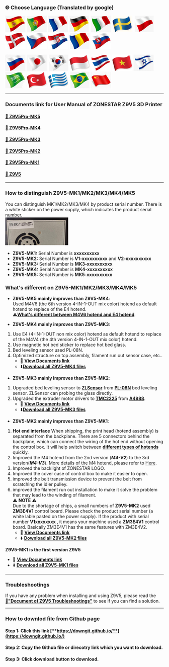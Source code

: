 ### :globe_with_meridians: Choose Language (Translated by google)
[![](../lanpic/ES.png)](https://github-com.translate.goog/ZONESTAR3D/Z9/tree/main/Z9V5?_x_tr_sl=en&_x_tr_tl=es)
[![](../lanpic/PT.png)](https://github-com.translate.goog/ZONESTAR3D/Z9/tree/main/Z9V5?_x_tr_sl=en&_x_tr_tl=pt)
[![](../lanpic/FR.png)](https://github-com.translate.goog/ZONESTAR3D/Z9/tree/main/Z9V5?_x_tr_sl=en&_x_tr_tl=fr)
[![](../lanpic/DE.png)](https://github-com.translate.goog/ZONESTAR3D/Z9/tree/main/Z9V5?_x_tr_sl=en&_x_tr_tl=de)
[![](../lanpic/IT.png)](https://github-com.translate.goog/ZONESTAR3D/Z9/tree/main/Z9V5?_x_tr_sl=en&_x_tr_tl=it)
[![](../lanpic/SW.png)](https://github-com.translate.goog/ZONESTAR3D/Z9/tree/main/Z9V5?_x_tr_sl=en&_x_tr_tl=sv)
[![](../lanpic/PL.png)](https://github-com.translate.goog/ZONESTAR3D/Z9/tree/main/Z9V5?_x_tr_sl=en&_x_tr_tl=pl)
[![](../lanpic/DK.png)](https://github-com.translate.goog/ZONESTAR3D/Z9/tree/main/Z9V5?_x_tr_sl=en&_x_tr_tl=da)
[![](../lanpic/CZ.png)](https://github-com.translate.goog/ZONESTAR3D/Z9/tree/main/Z9V5?_x_tr_sl=en&_x_tr_tl=cs)
[![](../lanpic/HR.png)](https://github-com.translate.goog/ZONESTAR3D/Z9/tree/main/Z9V5?_x_tr_sl=en&_x_tr_tl=hr)
[![](../lanpic/RO.png)](https://github-com.translate.goog/ZONESTAR3D/Z9/tree/main/Z9V5?_x_tr_sl=en&_x_tr_tl=ro)
[![](../lanpic/SK.png)](https://github-com.translate.goog/ZONESTAR3D/Z9/tree/main/Z9V5?_x_tr_sl=en&_x_tr_tl=sk)

[![](../lanpic/RU.png)](https://github-com.translate.goog/ZONESTAR3D/Z9/tree/main/Z9V5?_x_tr_sl=en&_x_tr_tl=ru)
[![](../lanpic/JP.png)](https://github-com.translate.goog/ZONESTAR3D/Z9/tree/main/Z9V5?_x_tr_sl=en&_x_tr_tl=ja)
[![](../lanpic/KR.png)](https://github-com.translate.goog/ZONESTAR3D/Z9/tree/main/Z9V5?_x_tr_sl=en&_x_tr_tl=ko)
[![](../lanpic/ID.png)](https://github-com.translate.goog/ZONESTAR3D/Z9/tree/main/Z9V5?_x_tr_sl=en&_x_tr_tl=id)
[![](../lanpic/TH.png)](https://github-com.translate.goog/ZONESTAR3D/Z9/tree/main/Z9V5?_x_tr_sl=en&_x_tr_tl=th)
[![](../lanpic/VN.png)](https://github-com.translate.goog/ZONESTAR3D/Z9/tree/main/Z9V5?_x_tr_sl=en&_x_tr_tl=vi)
[![](../lanpic/IL.png)](https://github-com.translate.goog/ZONESTAR3D/Z9/tree/main/Z9V5?_x_tr_sl=en&_x_tr_tl=iw)
[![](../lanpic/SA.png)](https://github-com.translate.goog/ZONESTAR3D/Z9/tree/main/Z9V5?_x_tr_sl=en&_x_tr_tl=ar)
[![](../lanpic/TR.png)](https://github-com.translate.goog/ZONESTAR3D/Z9/tree/main/Z9V5?_x_tr_sl=en&_x_tr_tl=tr)
[![](../lanpic/GR.png)](https://github-com.translate.goog/ZONESTAR3D/Z9/tree/main/Z9V5?_x_tr_sl=en&_x_tr_tl=el)
[![](../lanpic/BR.png)](https://github-com.translate.goog/ZONESTAR3D/Z9/tree/main/Z9V5?_x_tr_sl=en&_x_tr_tl=pt)
[![](../lanpic/CN.png)](https://github-com.translate.goog/ZONESTAR3D/Z9/tree/main/Z9V5?_x_tr_sl=en&_x_tr_tl=zh-CN)

-----
### Documents link for User Manual of ZONESTAR Z9V5 3D Printer 
#### [:file_folder: Z9V5Pro-MK5](https://github.com/ZONESTAR3D/Z9/tree/main/Z9V5/Z9V5-MK5)
#### [:file_folder: Z9V5Pro-MK4](https://github.com/ZONESTAR3D/Z9/tree/main/Z9V5/Z9V5-MK4)
#### [:file_folder: Z9V5Pro-MK3](https://github.com/ZONESTAR3D/Z9/tree/main/Z9V5/Z9V5-MK3)
#### [:file_folder: Z9V5Pro-MK2](https://github.com/ZONESTAR3D/Z9/tree/main/Z9V5/Z9V5-MK2)
#### [:file_folder: Z9V5Pro-MK1](https://github.com/ZONESTAR3D/Z9/tree/main/Z9V5/Z9V5-MK1)
#### [:file_folder: Z9V5](https://github.com/ZONESTAR3D/Z9/tree/main/Z9V5/Z9V5-MK1)

-----
### How to distinguish Z9V5-MK1/MK2/MK3/MK4/MK5
You can distinguish MK1/MK2/MK3/MK4 by product serial number. There is a white sticker on the power supply, which indicates the product serial number.  
![](Z9V5_SN.jpg)
- **Z9V5-MK1:** Serial Number is **xxxxxxxxxx**   
- **Z9V5-MK2:** Serial Number is **V1-xxxxxxxxxx** and **V2-xxxxxxxxxx**    
- **Z9V5-MK3:** Serial Number is **MK3-xxxxxxxxxx**  
- **Z9V5-MK4:** Serial Number is **MK4-xxxxxxxxxx**  
- **Z9V5-MK5:** Serial Number is **MK5-xxxxxxxxxx**  

### What's different on Z9V5-MK1/MK2/MK3/MK4/MK5
- **Z9V5-MK5 mainly improves than Z9V5-MK4**:  
Used M4V6 (the 6th version 4-IN-1-OUT mix color) hotend as default hotend to replace of the E4 hotend.   
**:warning:[What's different between M4V6 hotend and E4 hotend](https://github.com/ZONESTAR3D/Upgrade-kit-guide/blob/main/HOTEND/FAQ_M4E4.md#whats-different-between-e4-and-m4-hotend)**.

- **Z9V5-MK4 mainly improves than Z9V5-MK3**:  
1. Use E4 (4-IN-1-OUT non mix color) hotend as default hotend to replace of the M4V4 (the 4th version 4-IN-1-OUT mix color) hotend.
2. Use magnetic hot bed sticker to replace hot bed glass.
3. Bed leveling sensor used PL-08N.
4. Optimized structure on top assembly, filament run out sensor case, etc..    
    - :green_book: [**View Documents link**](https://github.com/ZONESTAR3D/Z9/tree/main/Z9V5/Z9V5-MK4)    
    - :arrow_down:[**Download all Z9V5-MK4 files**](https://downgit.github.io/#/home?url=https:%2F%2Fgithub.com%2FZONESTAR3D%2FZ9%2Ftree%2Fmain%2FZ9V5%2FZ9V5-MK4)  

-  **Z9V5-MK3 mainly improves than Z9V5-MK2**:  
1. Upgraded bed leveling sensor to [**ZLSensor**](https://aliexpress.com/item/1005002865311470.html) from [**PL-08N**](https://www.aliexpress.com/item/2255800409994958.html) bed leveling sensor. ZLSensor can probing the glass directly.  
2. Upgraded the extruder motor drivers to [**TMC2225**](https://aliexpress.com/item/1005003270721219.html) from [**A4988**](https://www.aliexpress.com/item/2255800771058461.html).
    - :green_book: [**View Documents link**](https://github.com/ZONESTAR3D/Z9/tree/main/Z9V5/Z9V5-MK3)
    - :arrow_down:[**Download all Z9V5-MK3 files**](https://downgit.github.io/#/home?url=https:%2F%2Fgithub.com%2FZONESTAR3D%2FZ9%2Ftree%2Fmain%2FZ9V5%2FZ9V5-MK3)   

- **Z9V5-MK2 mainly improves than Z9V5-MK1**:  
1. **Hot end interface** When shipping, the print head (hotend assembly) is separated from the backplane. There are 5 connectors behind the backplane, which can connect the wiring of the hot end without opening the control box. It will help switch between [**different types of hotends**](https://github.com/ZONESTAR3D/Upgrade-kit-guide/tree/main/HOTEND) quickly.    
2. Improved the M4 hotend from the 2nd version (***M4-V2***) to the 3rd version(***M4-V3***). More details of the M4 hotend, please refer to [Here](https://github.com/ZONESTAR3D/Upgrade-kit-guide/tree/main/HOTEND/M4%20%204-IN-1-OUT%20Mixing%20Color%20Hotend).  
3. Improved the backlight of ZONESTAR LOGO.  
4. Improved the cover case of control box to make it easier to open.  
5. improved the belt transmission device to prevent the belt from scratching the idler pulley.  
6. improved the filament run out installation to make it solve the problem that may lead to the winding of filament.    
:warning: **NOTE** :warning:   
Due to the shortage of chips, a small numbers of **Z9V5-MK2** used **ZM3E4V1** control board. Please check the product serial number (a white lable pasted on the power supply). If the product with serial number **V1xxxxxxxx** , it means your machine used a **ZM3E4V1** control board. Basically ZM3E4V1 has the same features with ZM3E4V2.        
    - :green_book: [**View Documents link**](https://github.com/ZONESTAR3D/Z9/tree/main/Z9V5/Z9V5-MK2)  
    - :arrow_down: [**Download all Z9V5-MK2 files**](https://downgit.github.io/#/home?url=https:%2F%2Fgithub.com%2FZONESTAR3D%2FZ9%2Ftree%2Fmain%2FZ9V5%2FZ9V5-MK2) 

**Z9V5-MK1 is the first version Z9V5**
- :green_book: [**View Documents link**](https://github.com/ZONESTAR3D/Z9/tree/main/Z9V5/Z9V5-MK1) 
- :arrow_down: [**Download all Z9V5-MK1 files**](https://downgit.github.io/#/home?url=https:%2F%2Fgithub.com%2FZONESTAR3D%2FZ9%2Ftree%2Fmain%2FZ9V5%2FZ9V5-MK1) 

-----
### Troubleshootings
If you have any problem when installing and using Z9V5, please read the [**:book:"Document of Z9V5 Troubleshootings"**](./Z9V5_FAQ/readme.md) to see if you can find a solution.

-----
### How to downlod file from Github page
#### Step 1: Click this link [**https://downgit.github.io/**](https://downgit.github.io/) 
#### Step 2: Copy the Github file or direcotry link which you want to download.
#### Step 3: Click download button to download. 
[](download.gif)    
